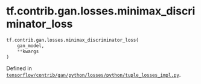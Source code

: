 <div itemscope itemtype="http://developers.google.com/ReferenceObject">
<meta itemprop="name" content="tf.contrib.gan.losses.minimax_discriminator_loss" />
<meta itemprop="path" content="Stable" />
</div>

# tf.contrib.gan.losses.minimax_discriminator_loss

``` python
tf.contrib.gan.losses.minimax_discriminator_loss(
    gan_model,
    **kwargs
)
```



Defined in [`tensorflow/contrib/gan/python/losses/python/tuple_losses_impl.py`](/code/stable/tensorflow/contrib/gan/python/losses/python/tuple_losses_impl.py).

